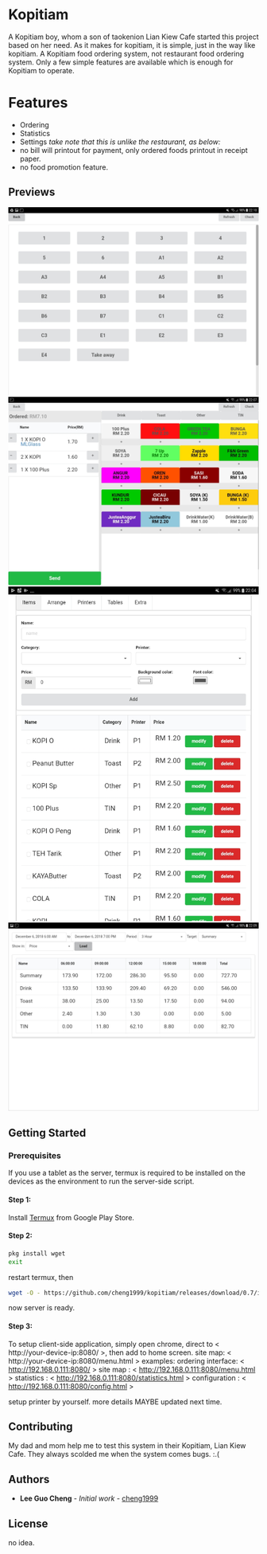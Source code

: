 
# Kopitiam 
A Kopitiam boy, whom a son of taokenion Lian Kiew Cafe started this project based on her need.
As it makes for kopitiam, it is simple, just in the way like kopitiam. A Kopitiam food ordering system, not restaurant food ordering system. Only a few simple features are available which is enough for Kopitiam to operate. 

# Features
- Ordering
- Statistics
- Settings
*take note that this is unlike the restaurant, as below:*
- no bill will printout for payment, only ordered foods printout in receipt paper.
- no food promotion feature.

## Previews
![](https://github.com/cheng1999/Kopitiam/blob/master/docs/screenshots/tables.jpg)
![](https://raw.githubusercontent.com/cheng1999/Kopitiam/master/docs/screenshots/order.jpg)
![](https://github.com/cheng1999/Kopitiam/blob/master/docs/screenshots/setting.jpg)
![](https://github.com/cheng1999/Kopitiam/blob/master/docs/screenshots/statistics.jpg)

## Getting Started
### Prerequisites

If you use a tablet as the server, termux is required to be installed on the devices as the environment to run the server-side script.

#### Step 1:
Install [Termux](https://play.google.com/store/apps/details?id=com.termux) from Google Play Store.

#### Step 2:
```bash
pkg install wget
exit
```
restart termux, then
```bash
wget -O - https://github.com/cheng1999/kopitiam/releases/download/0.7/install.sh | sh
```
now server is ready.

#### Step 3:
To setup client-side application, simply open chrome, direct to < http://your-device-ip:8080/ >, then add to home screen.
site map: < http://your-device-ip:8080/menu.html >
examples: 
ordering interface: < http://192.168.0.111:8080/ >
site map          : < http://192.168.0.111:8080/menu.html >
statistics        : < http://192.168.0.111:8080/statistics.html >
configuration     : < http://192.168.0.111:8080/config.html >


setup printer by yourself.
more details MAYBE updated next time.


## Contributing
My dad and mom help me to test this system in their Kopitiam, Lian Kiew Cafe.
They always scolded me when the system comes bugs. :.(


## Authors
* **Lee Guo Cheng** - *Initial work* - [cheng1999](https://github.com/cheng1999)


## License
no idea.

